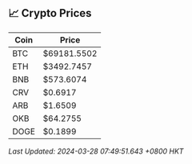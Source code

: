 ## 📈 Crypto Prices

| Coin | Price |
| ---- | ----- |
| BTC | $69181.5502 |
| ETH | $3492.7457 |
| BNB | $573.6074 |
| CRV | $0.6917 |
| ARB | $1.6509 |
| OKB | $64.2755 |
| DOGE | $0.1899 |

_Last Updated: 2024-03-28 07:49:51.643 +0800 HKT_